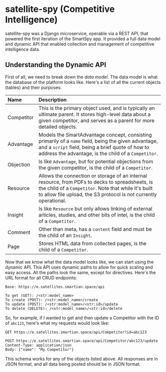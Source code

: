 # satellite-spy (Competitive Intelligence)

satellite-spy was a Django microservice, operable via a REST API, that powered the first iteration of the SmartSpy app. It provided a full data model and dynamic API that enabled collection and management of competitive intelligence data.

## Understanding the Dynamic API

First of all, we need to break down the _data model_. The data model is what the database of the platform looks like. Here's a list of all the current objects (tables) and their purposes.

| Name       | Description                                                                                                                                                                                                                  |
| :--------- | :--------------------------------------------------------------------------------------------------------------------------------------------------------------------------------------------------------------------------- |
| Competitor | This is the primary object used, and is typically an ultimate parent. It stores high-level data about a given competitor, and serves as a parent for more detailed objects.                                                  |
| Advantage  | Models the SmartAdvantage concept, consisting primarily of a `name` field, being the given advantage, and a `script` field, being a brief quote of how to address the advantage, is the child of a `Competitor`.             |
| Objection  | Is like `Advantage`, but for potential objections from the given competitor, is the child of a `Competitor`.                                                                                                                 |
| Resource   | Allows the connection or storage of an internal resource, from PDFs to decks to spreadsheets, is the child of a `Competitor`. Note that while it's built to allow file upload, the S3 protocol is not currently operational. |
| Insight    | Is like `Resource` but only allows linking of external articles, studies, and other bits of intel, is the child of a `Competitor`.                                                                                           |
| Comment    | Other than meta, has a `content` field and must be the child of an `Insight`.                                                                                                                                                |
| Page       | Stores HTML data from collected pages, is the child of a `Competitor`.                                                                                                                                                       |

Now that we know what the data model looks like, we can start using the dynamic API. This API uses dynamic paths to allow for quick scaling and easy access. All the paths look the same, except for directives. Here's the URL format for all CRUD endpoints:

    Base: https://e.satellites.smartian.space/api

    To get (GET): /<str:model_name>
    To create (POST): /<str:model_name>/create
    To update (POST): /<str:model_name>/<str:id>/update
    To delete (DELETE): /<str:model_name>/<str:id>/delete

So, for example, if I wanted to get and then update a Competitor with the ID of `abc123`, here's what my requests would look like:

    GET https://e.satellites.smartian.space/api/Competitor?id=abc123

    POST https://e.satellites.smartian.space/api/Competitor/abc123/update
    Content-Type: application/json
    Body: {"name": "My Competitor"}

This schema works for any of the objects listed above. All responses are in JSON format, and all data being posted should be in JSON format.
